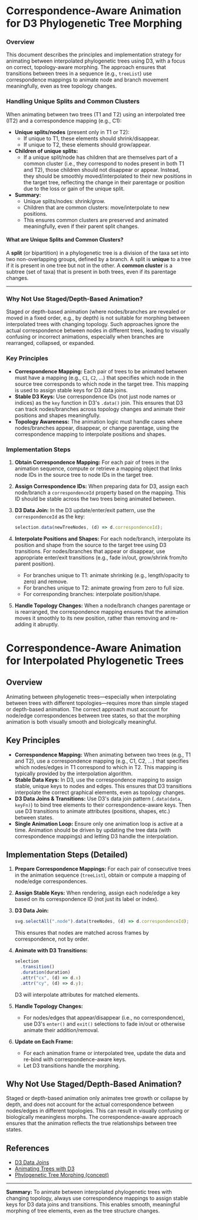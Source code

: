 # Correspondence-Aware Animation for D3 Phylogenetic Tree Morphing

### Overview

This document describes the principles and implementation strategy for animating between interpolated phylogenetic trees using D3, with a focus on correct, topology-aware morphing. The approach ensures that transitions between trees in a sequence (e.g., `treeList`) use correspondence mappings to animate node and branch movement meaningfully, even as tree topology changes.

### Handling Unique Splits and Common Clusters

When animating between two trees (T1 and T2) using an interpolated tree (IT2) and a correspondence mapping (e.g., C1):

- **Unique splits/nodes** (present only in T1 or T2):
  - If unique to T1, these elements should shrink/disappear.
  - If unique to T2, these elements should grow/appear.
- **Children of unique splits:**
  - If a unique split/node has children that are themselves part of a common cluster (i.e., they correspond to nodes present in both T1 and T2), those children should not disappear or appear. Instead, they should be smoothly moved/interpolated to their new positions in the target tree, reflecting the change in their parentage or position due to the loss or gain of the unique split.
- **Summary:**
  - Unique splits/nodes: shrink/grow.
  - Children that are common clusters: move/interpolate to new positions.
  - This ensures common clusters are preserved and animated meaningfully, even if their parent split changes.

#### What are Unique Splits and Common Clusters?

A **split** (or bipartition) in a phylogenetic tree is a division of the taxa set into two non-overlapping groups, defined by a branch. A split is **unique** to a tree if it is present in one tree but not in the other. A **common cluster** is a subtree (set of taxa) that is present in both trees, even if its parentage changes.

---

### Why Not Use Staged/Depth-Based Animation?

Staged or depth-based animation (where nodes/branches are revealed or moved in a fixed order, e.g., by depth) is not suitable for morphing between interpolated trees with changing topology. Such approaches ignore the actual correspondence between nodes in different trees, leading to visually confusing or incorrect animations, especially when branches are rearranged, collapsed, or expanded.

### Key Principles

- **Correspondence Mapping:** Each pair of trees to be animated between must have a mapping (e.g., `C1`, `C2`, ...) that specifies which node in the source tree corresponds to which node in the target tree. This mapping is used to assign stable keys for D3 data joins.
- **Stable D3 Keys:** Use correspondence IDs (not just node names or indices) as the `key` function in D3's `.data()` join. This ensures that D3 can track nodes/branches across topology changes and animate their positions and shapes meaningfully.
- **Topology Awareness:** The animation logic must handle cases where nodes/branches appear, disappear, or change parentage, using the correspondence mapping to interpolate positions and shapes.

### Implementation Steps

1. **Obtain Correspondence Mapping:** For each pair of trees in the animation sequence, compute or retrieve a mapping object that links node IDs in the source tree to node IDs in the target tree.
2. **Assign Correspondence IDs:** When preparing data for D3, assign each node/branch a `correspondenceId` property based on the mapping. This ID should be stable across the two trees being animated between.
3. **D3 Data Join:** In the D3 update/enter/exit pattern, use the `correspondenceId` as the key:

   ```js
   selection.data(newTreeNodes, (d) => d.correspondenceId);
   ```

4. **Interpolate Positions and Shapes:** For each node/branch, interpolate its position and shape from the source to the target tree using D3 transitions. For nodes/branches that appear or disappear, use appropriate enter/exit transitions (e.g., fade in/out, grow/shrink from/to parent position).
   - For branches unique to T1: animate shrinking (e.g., length/opacity to zero) and remove.
   - For branches unique to T2: animate growing from zero to full size.
   - For corresponding branches: interpolate position/shape.
5. **Handle Topology Changes:** When a node/branch changes parentage or is rearranged, the correspondence mapping ensures that the animation moves it smoothly to its new position, rather than removing and re-adding it abruptly.



# Correspondence-Aware Animation for Interpolated Phylogenetic Trees

## Overview

Animating between phylogenetic trees—especially when interpolating between trees with different topologies—requires more than simple staged or depth-based animation. The correct approach must account for node/edge correspondences between tree states, so that the morphing animation is both visually smooth and biologically meaningful.

## Key Principles

- **Correspondence Mapping:** When animating between two trees (e.g., T1 and T2), use a correspondence mapping (e.g., C1, C2, ...) that specifies which nodes/edges in T1 correspond to which in T2. This mapping is typically provided by the interpolation algorithm.
- **Stable Data Keys:** In D3, use the correspondence mapping to assign stable, unique keys to nodes and edges. This ensures that D3 transitions interpolate the correct graphical elements, even as topology changes.
- **D3 Data Joins & Transitions:** Use D3's data join pattern (`.data(data, keyFn)`) to bind tree elements to their correspondence-aware keys. Then use D3 transitions to animate attributes (positions, shapes, etc.) between states.
- **Single Animation Loop:** Ensure only one animation loop is active at a time. Animation should be driven by updating the tree data (with correspondence mappings) and letting D3 handle the interpolation.

## Implementation Steps (Detailed)

1. **Prepare Correspondence Mappings:** For each pair of consecutive trees in the animation sequence (`treeList`), obtain or compute a mapping of node/edge correspondences.
2. **Assign Stable Keys:** When rendering, assign each node/edge a key based on its correspondence ID (not just its label or index).
3. **D3 Data Join:**

   ```js
   svg.selectAll(".node").data(treeNodes, (d) => d.correspondenceId);
   ```

   This ensures that nodes are matched across frames by correspondence, not by order.
4. **Animate with D3 Transitions:**

   ```js
   selection
     .transition()
     .duration(duration)
     .attr("cx", (d) => d.x)
     .attr("cy", (d) => d.y);
   ```

   D3 will interpolate attributes for matched elements.
5. **Handle Topology Changes:**
   - For nodes/edges that appear/disappear (i.e., no correspondence), use D3's `enter()` and `exit()` selections to fade in/out or otherwise animate their addition/removal.
6. **Update on Each Frame:**
   - For each animation frame or interpolated tree, update the data and re-bind with correspondence-aware keys.
   - Let D3 transitions handle the morphing.

## Why Not Use Staged/Depth-Based Animation?

Staged or depth-based animation only animates tree growth or collapse by depth, and does not account for the actual correspondence between nodes/edges in different topologies. This can result in visually confusing or biologically meaningless morphs. The correspondence-aware approach ensures that the animation reflects the true relationships between tree states.

## References

- [D3 Data Joins](https://observablehq.com/@d3/selection-join)
- [Animating Trees with D3](https://observablehq.com/@d3/animated-tree)
- [Phylogenetic Tree Morphing (concept)](https://www.nature.com/articles/nmeth.3252)

---

**Summary:**
To animate between interpolated phylogenetic trees with changing topology, always use correspondence mappings to assign stable keys for D3 data joins and transitions. This enables smooth, meaningful morphing of tree elements, even as the tree structure changes.
